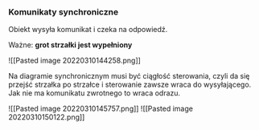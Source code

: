 ### Komunikaty synchroniczne
Obiekt wysyła komunikat i czeka na odpowiedź.

Ważne: **grot strzałki jest wypełniony**

![[Pasted image 20220310144258.png]]

Na diagramie synchronicznym musi być ciągłość sterowania, czyli da się przejść strzałka po strzałce i sterowanie zawsze wraca do wysyłającego.
Jak nie ma komunikatu zwrotnego to wraca odrazu.

![[Pasted image 20220310145757.png]]
![[Pasted image 20220310150122.png]]